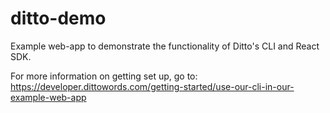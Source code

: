 # ditto-demo
Example web-app to demonstrate the functionality of Ditto's CLI and React SDK.

For more information on getting set up, go to: https://developer.dittowords.com/getting-started/use-our-cli-in-our-example-web-app
